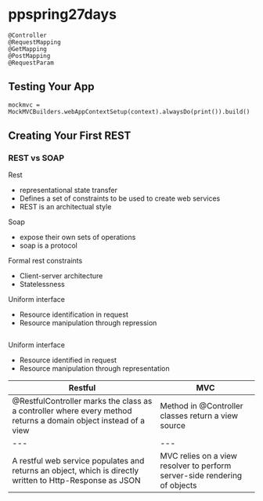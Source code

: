 # ppspring27days

```
@Controller
@RequestMapping
@GetMapping
@PostMapping
@RequestParam
```



## Testing Your App
```
mockmvc = MockMVCBuilders.webAppContextSetup(context).alwaysDo(print()).build()
```

## Creating Your First REST
### REST vs SOAP
Rest
- representational state transfer
- Defines a set of constraints to be used to create web services
- REST is an architectual style

Soap
- expose their own sets of operations
- soap is a protocol

Formal rest constraints
- Client-server architecture
- Statelessness

Uniform interface
- Resource identification in request
- Resource manipulation through repression
```
```


Uniform interface
- Resource identified in request
- Resource manipulation through representation

Restful | MVC
--- | ---
@RestfulController marks the class as a controller where every method returns a domain object instead of a view | Method in @Controller classes return a view source
--- | ---
A restful web service populates and returns an object, which is directly written to Http-Response as JSON | MVC relies on a view resolver to perform server-side rendering of objects
